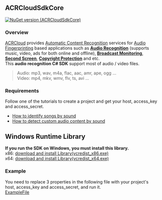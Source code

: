 ## ACRCloudSdkCore  
[![NuGet version (ACRCloudSdkCore)](https://img.shields.io/nuget/v/ACRCloudSdkCore.svg?style=flat)](https://www.nuget.org/packages/ACRCloudSdkCore/)  

### Overview
  [ACRCloud](https://www.acrcloud.com/) provides [Automatic Content Recognition](https://www.acrcloud.com/docs/introduction/automatic-content-recognition/) services for [Audio Fingerprinting](https://www.acrcloud.com/docs/introduction/audio-fingerprinting/) based applications such as **[Audio Recognition](https://www.acrcloud.com/music-recognition)** (supports music, video, ads for both online and offline), **[Broadcast Monitoring](https://www.acrcloud.com/broadcast-monitoring)**, **[Second Screen](https://www.acrcloud.com/second-screen-synchronization)**, **[Copyright Protection](https://www.acrcloud.com/copyright-protection-de-duplication)** and etc.  
  This **audio recognition C# SDK** support most of audio / video files.  
>Audio: mp3, wav, m4a, flac, aac, amr, ape, ogg ...<br>
>Video: mp4, mkv, wmv, flv, ts, avi ...

### Requirements
Follow one of the tutorials to create a project and get your host, access_key and access_secret.  

* [How to identify songs by sound](https://www.acrcloud.com/docs/tutorials/identify-music-by-sound/)  
* [How to detect custom audio content by sound](https://www.acrcloud.com/docs/tutorials/identify-audio-custom-content/)  

## Windows Runtime Library
**If you run the SDK on Windows, you must install this library.**  
x86: [download and install Library(vcredist_x86.exe)](https://www.microsoft.com/en-us/download/details.aspx?id=5555)  
x64: [download and install Library(vcredist_x64.exe)](https://www.microsoft.com/en-us/download/details.aspx?id=14632)  

### Example
You need to replace 3 properties in the following file with your project's host, access_key and access_secret, and run it.   
[ExampleFile](https://github.com/Executor-Cheng/ACRCloudSdkCore/blob/master/ACRCloudSdkCore.Example/Program.cs)  
